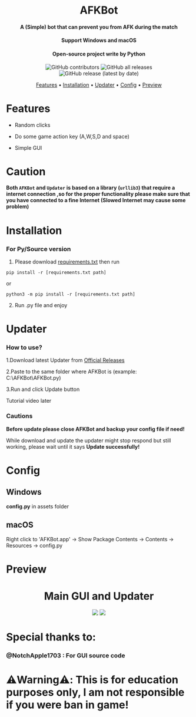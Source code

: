 <h1 align="center">AFKBot</h1>

<h4 align="center">A (Simple) bot that can prevent you from AFK during the match</h4>
<h4 align="center">Support Windows and macOS</h4>
<h4 align="center">Open-source project write by Python</h4>

<p align="center">
<img alt="GitHub contributors" src="https://img.shields.io/github/contributors/gorouflex/afkbot?style=for-the-badge">
<img alt="GitHub all releases" src="https://img.shields.io/github/downloads/gorouflex/afkbot/total?style=for-the-badge">
<img alt="GitHub release (latest by date)" src="https://img.shields.io/github/v/release/gorouflex/afkbot?style=for-the-badge">

  
<p align="center">
  <a href="#features">Features</a>
  •
  <a href="#installation">Installation</a>
  •
  <a href="#updater">Updater</a>
  •
  <a href="#config">Config</a>
  •
  <a href="#preview">Preview</a>       
</p>

# Features

- Random clicks

- Do some game action key (A,W,S,D and space)

- Simple GUI 

# Caution
**Both `AFKBot` and `Updater` is based on a library (`urllib3`) that require a internet connection ,so for the proper functionality please make sure that you have connected to a fine Internet (Slowed Internet may cause some problem)**
# Installation
### For Py/Source version

1. Please download [requirements.txt](https://github.com/gorouflex/afkbot/files/12103798/requirements.txt) then run 
```
pip install -r [requirements.txt path]
```
or
```
python3 -m pip install -r [requirements.txt path]
```

2. Run .py file and enjoy

# Updater 
### How to use?
1.Download latest Updater from [Official Releases](https://github.com/gorouflex/afkbot/releases)

2.Paste to the same folder where AFKBot is (example: C:\AFKBot\AFKBot.py)

3.Run and click Update button

Tutorial video later

### Cautions
**Before update please close AFKBot and backup your config file if need!**

While download and update the updater might stop respond but still working, please wait until it says **Update successfully!**

# Config
## Windows

**config.py** in assets folder

## macOS

Right click to 'AFKBot.app' -> Show Package Contents -> Contents -> Resources -> config.py


# Preview
      
<h1 align="center">Main GUI and Updater</h1>
<p align="center">          
  <img src="https://github.com/gorouflex/afkbot/assets/98001973/a2335d49-032e-4e38-bb71-49c24783ac62">
  <img src="https://github.com/gorouflex/afkbot/assets/98001973/f274451b-3790-4dee-9a69-65ef77f5f3b0">
</p>

# Special thanks to:

### @NotchApple1703 : For GUI source code

# ⚠️Warning⚠️: This is for education purposes only, I am not responsible if you were ban in game!
